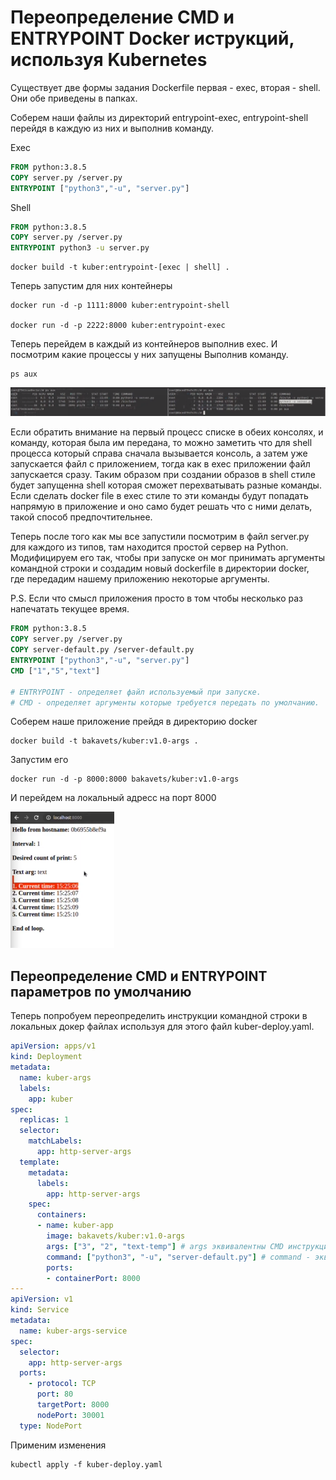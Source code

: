 # Переопределение CMD и ENTRYPOINT Docker иструкций, используя Kubernetes

Существует две формы задания Dockerfile первая - exec, вторая - shell. Они обе приведены в папках.

Соберем наши файлы из директорий entrypoint-exec, entrypoint-shell перейдя в каждую из них и выполнив команду.

Exec

```dockerfile
FROM python:3.8.5
COPY server.py /server.py
ENTRYPOINT ["python3","-u", "server.py"]
```

Shell

```dockerfile
FROM python:3.8.5
COPY server.py /server.py
ENTRYPOINT python3 -u server.py
```

    docker build -t kuber:entrypoint-[exec | shell] .

Теперь запустим для них контейнеры

    docker run -d -p 1111:8000 kuber:entrypoint-shell

    docker run -d -p 2222:8000 kuber:entrypoint-exec

Теперь перейдем в каждый из контейнеров выполнив exec. И посмотрим какие процессы у них запущены Выполнив команду.

    ps aux

![img.png](images/img.png)

Если обратить внимание на первый процесс списке в обеих консолях, и команду, которая была им передана, то можно заметить
что для shell процесса который справа сначала вызывается консоль, а затем уже запускается файл с приложением, тогда как
в exec приложении файл запускается сразу. Таким образом при создании образов в shell стиле будет запущенна shell которая
сможет перехватывать разные команды. Если сделать docker file в exec стиле то эти команды будут попадать напрямую в
приложение и оно само будет решать что с ними делать, такой способ предпочтительнее.

Теперь после того как мы все запустили посмотрим в файл server.py для каждого из типов, там находится простой сервер на
Python. Модифицируем его так, чтобы при запуске он мог принимать аргументы командной строки и создадим новый dockerfile
в директории docker, где передадим нашему приложению некоторые аргументы.

P.S. Если что смысл приложения просто в том чтобы несколько раз напечатать текущее время.

```dockerfile
FROM python:3.8.5
COPY server.py /server.py
COPY server-default.py /server-default.py
ENTRYPOINT ["python3","-u", "server.py"]
CMD ["1","5","text"]

# ENTRYPOINT - определяет файл используемый при запуске. 
# CMD - определяет аргументы которые требуется передать по умолчанию.
```

Соберем наше приложение прейдя в директорию docker

    docker build -t bakavets/kuber:v1.0-args .

Запустим его

    docker run -d -p 8000:8000 bakavets/kuber:v1.0-args

И перейдем на локальный адресс на порт 8000

![img_1.png](images/img_1.png)

## Переопределение CMD и ENTRYPOINT параметров по умолчанию

Теперь попробуем переопределить инструкции командной строки в локальных докер файлах используя для этого файл
kuber-deploy.yaml. 

```yaml
apiVersion: apps/v1
kind: Deployment
metadata:
  name: kuber-args
  labels:
    app: kuber
spec:
  replicas: 1
  selector:
    matchLabels:
      app: http-server-args
  template:
    metadata:
      labels:
        app: http-server-args
    spec:
      containers:
      - name: kuber-app
        image: bakavets/kuber:v1.0-args
        args: ["3", "2", "text-temp"] # args эквивалентны CMD инструкции и будет ее переопределять
        command: ["python3", "-u", "server-default.py"] # command - эквивалент ENTRYPOINT
        ports:
        - containerPort: 8000
---
apiVersion: v1
kind: Service
metadata:
  name: kuber-args-service
spec:
  selector:
    app: http-server-args
  ports:
    - protocol: TCP
      port: 80
      targetPort: 8000
      nodePort: 30001
  type: NodePort
```

Применим изменения 

    kubectl apply -f kuber-deploy.yaml
